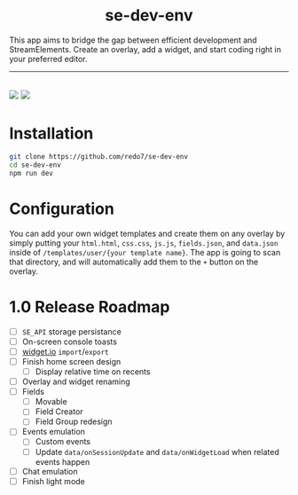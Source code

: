 <div align="center">
  
# se-dev-env
  
</div>
This app aims to bridge the gap between efficient development and StreamElements. Create an overlay, add a widget, and start coding right in your preferred editor.

---

![](https://gist.github.com/user-attachments/assets/bdfc1fb9-6722-4aa7-b4b0-efcae6422043)
![](https://gist.github.com/user-attachments/assets/fe5da4b0-132f-49a7-90e3-2f608bd6aeb1)
---

# Installation

```bash
git clone https://github.com/redo7/se-dev-env
cd se-dev-env
npm run dev
```

# Configuration
You can add your own widget templates and create them on any overlay by simply putting your `html.html`, `css.css`, `js.js`, `fields.json`, and `data.json` inside of `/templates/user/{your template name}`. The app is going to scan that directory, and will automatically add them to the `+` button on the overlay.

# 1.0 Release Roadmap

- [ ] `SE_API` storage persistance
- [ ] On-screen console toasts
- [ ] [widget.io](https://chromewebstore.google.com/detail/widgetio/fcgbjpajcfjnjgfdeookpnoefgcliljj) `import`/`export`
- [ ] Finish home screen design
    - [ ] Display relative time on recents
- [ ] Overlay and widget renaming
- [ ] Fields
    - [ ] Movable
    - [ ] Field Creator
    - [ ] Field Group redesign
- [ ] Events emulation
    - [ ] Custom events
    - [ ] Update `data/onSessionUpdate` and `data/onWidgetLoad` when related events happen
- [ ] Chat emulation
- [ ] Finish light mode